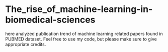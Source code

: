 # The_rise_of_machine-learning-in-biomedical-sciences
here analyzed publication trend of machine learning related papers found in PUBMED dataset.
Feel free to use my code, but please make sure to give appropriate credits. 
